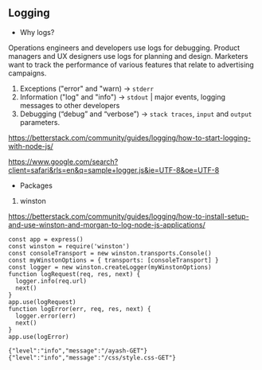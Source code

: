 ## Logging

- Why logs?

Operations engineers and developers use logs for debugging. Product managers and UX designers use logs for planning and design. Marketers want to track the performance of various features that relate to advertising campaigns.

1. Exceptions ("error" and "warn) -> `stderr`
2. Information ("log" and "info") -> `stdout` | major events, logging messages to other developers
3. Debugging (“debug” and “verbose”) -> `stack traces`, `input` and `output` parameters.

https://betterstack.com/community/guides/logging/how-to-start-logging-with-node-js/

https://www.google.com/search?client=safari&rls=en&q=sample+logger.js&ie=UTF-8&oe=UTF-8

- Packages

1. winston

https://betterstack.com/community/guides/logging/how-to-install-setup-and-use-winston-and-morgan-to-log-node-js-applications/

```
const app = express()
const winston = require('winston')
const consoleTransport = new winston.transports.Console()
const myWinstonOptions = { transports: [consoleTransport] }
const logger = new winston.createLogger(myWinstonOptions)
function logRequest(req, res, next) {
  logger.info(req.url)
  next()
}
app.use(logRequest)
function logError(err, req, res, next) {
  logger.error(err)
  next()
}
app.use(logError)
```

```
{"level":"info","message":"/ayash-GET"}
{"level":"info","message":"/css/style.css-GET"}
```
